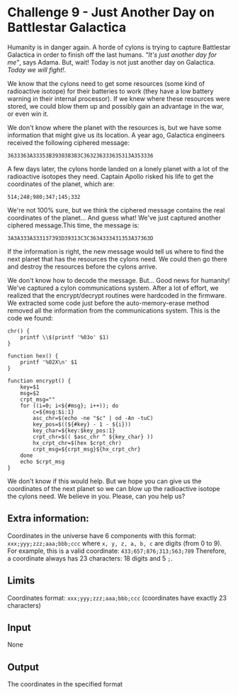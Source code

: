 # Challenge 9 - Just Another Day on Battlestar Galactica

Humanity is in danger again. A horde of cylons is trying to capture Battlestar Galactica in order to finish off the last humans. *"It's just another day for me"*, says Adama. But, wait! Today is not just another day on Galactica. *Today we will fight!*.

We know that the cylons need to get some resources (some kind of radioactive isotope) for their batteries to work (they have a low battery warning in their internal processor). If we knew where these resources were stored, we could blow them up and possibly gain an advantage in the war, or even win it.

We don't know where the planet with the resources is, but we have some information that might give us its location. A year ago, Galactica engineers received the following ciphered message:

```
3633363A33353B393038383C363236333635313A353336
```

A few days later, the cylons horde landed on a lonely planet with a lot of the radioactive isotopes they need. Captain Apollo risked his life to get the coordinates of the planet, which are:

```
514;248;980;347;145;332
```

We're not 100% sure, but we think the ciphered message contains the real coordinates of the planet... And guess what! We've just captured another ciphered message.This time, the message is:

```
3A3A333A333137393D39313C3C3634333431353A37363D
```

If the information is right, the new message would tell us where to find the next planet that has the resources the cylons need. We could then go there and destroy the resources before the cylons arrive.

We don't know how to decode the message. But... Good news for humanity! We've captured a cylon communications system. After a lot of effort, we realized that the encrypt/decrypt routines were hardcoded in the firmware. We extracted some code just before the auto-memory-erase method removed all the information from the communications system. This is the code we found:

```
chr() {
    printf \\$(printf '%03o' $1)
}

function hex() {
    printf '%02X\n' $1
}

function encrypt() {
    key=$1
    msg=$2
    crpt_msg=""
    for ((i=0; i<${#msg}; i++)); do
        c=${msg:$i:1}
        asc_chr=$(echo -ne "$c" | od -An -tuC)
        key_pos=$((${#key} - 1 - ${i}))
        key_char=${key:$key_pos:1}
        crpt_chr=$(( $asc_chr ^ ${key_char} ))
        hx_crpt_chr=$(hex $crpt_chr)
        crpt_msg=${crpt_msg}${hx_crpt_chr}
    done
    echo $crpt_msg
}
```

We don't know if this would help. But we hope you can give us the coordinates of the next planet so we can blow up the radioactive isotope the cylons need.
We believe in you. Please, can you help us?

## Extra information:

Coordinates in the universe have 6 components with this format: `xxx;yyy;zzz;aaa;bbb;ccc`
where `x, y, z, a, b, c` are digits (from 0 to 9). For example, this is a valid coordinate: `433;657;876;313;563;789`
Therefore, a coordinate always has 23 characters: 18 digits and 5 `;`.

## Limits

Coordinates format: `xxx;yyy;zzz;aaa;bbb;ccc` (coordinates have exactly 23 characters)

## Input

None

## Output

The coordinates in the specified format
